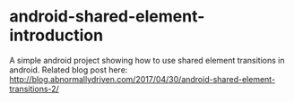 # android-shared-element-introduction

A simple android project showing how to use shared element transitions in android.
Related blog post here: http://blog.abnormallydriven.com/2017/04/30/android-shared-element-transitions-2/

